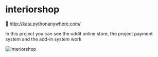# interiorshop

🔗 http://kata.pythonanywhere.com/

In this project you can see the oddit online store, the project payment system and the add-in system work

![interiorshop](https://user-images.githubusercontent.com/83788662/142291446-4de7054b-0ecd-422f-98d7-41ee3ca5a854.jpg)
